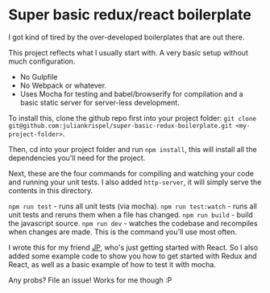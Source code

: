 # Super basic redux/react boilerplate

I got kind of tired by the over-developed boilerplates that are out there. 

This project reflects what I usually start with. A very basic setup without much configuration.

- No Gulpfile
- No Webpack or whatever.
- Uses Mocha for testing and babel/browserify for compilation and a basic static server for server-less development.

To install this, clone the github repo first into your project folder: `git clone git@github.com:juliankrispel/super-basic-redux-boilerplate.git <my-project-folder>`.

Then, cd into your project folder and run `npm install`, this will install all the dependencies you'll need for the project.

Next, these are the four commands for compiling and watching your code and running your unit tests. I also added `http-server`, it will simply serve the contents in this directory.

`npm run test` - runs all unit tests (via mocha).
`npm run test:watch` - runs all unit tests and reruns them when a file has changed.
`npm run build` - build the javascript source.
`npm run dev` - watches the codebase and recompiles when changes are made. This is the command you'll use most often.

I wrote this for my friend [JP](https://twitter.com/jipiboily), who's just getting started with React. So I also added some example code to show you how to get started with Redux and React, as well as a basic example of how to test it with mocha.

Any probs? File an issue! Works for me though :P
